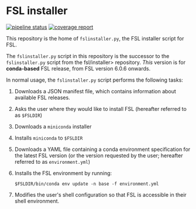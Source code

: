 # FSL installer


[![pipeline status](https://git.fmrib.ox.ac.uk/fsl/conda/installer/badges/master/pipeline.svg)](https://git.fmrib.ox.ac.uk/fsl/conda/installer/-/commits/master)
[![coverage report](https://git.fmrib.ox.ac.uk/fsl/conda/installer/badges/master/coverage.svg)](https://git.fmrib.ox.ac.uk/fsl/conda/installer/-/commits/master)


This repository is the home of `fslinstaller.py`, the FSL installer script for
FSL.


The `fslinstaller.py` script in this repository is the successor to the
`fslinstaller.py` script from the fsl/installer> repository.  _This_ version
is for **conda-based** FSL release, from FSL version 6.0.6 onwards.


In normal usage, the `fslinstaller.py` script performs the following tasks:
 1. Downloads a JSON manifest file, which contains information about available
    FSL releases.
 2. Asks the user where they would like to install FSL (hereafter referred to
    as `$FSLDIR`)
 3. Downloads a `miniconda` installer
 4. Installs `miniconda` to `$FSLDIR`
 5. Downloads a YAML file containing a conda environment specification for
    the latest FSL version (or the version requested by the user; hereafter
    referred to as `environment.yml`)
 6. Installs the FSL environment by running:

       `$FSLDIR/bin/conda env update -n base -f environment.yml`

 7. Modifies the user's shell configuration so that FSL is accessible in
    their shell environment.
